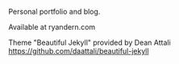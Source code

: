 Personal portfolio and blog.

Available at ryandern.com

Theme "Beautiful Jekyll" provided by Dean Attali https://github.com/daattali/beautiful-jekyll
